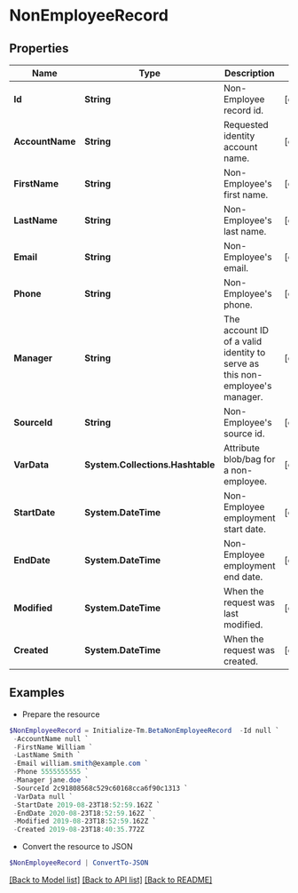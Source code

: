 # NonEmployeeRecord
## Properties

Name | Type | Description | Notes
------------ | ------------- | ------------- | -------------
**Id** | **String** | Non-Employee record id. | [optional] 
**AccountName** | **String** | Requested identity account name. | [optional] 
**FirstName** | **String** | Non-Employee&#39;s first name. | [optional] 
**LastName** | **String** | Non-Employee&#39;s last name. | [optional] 
**Email** | **String** | Non-Employee&#39;s email. | [optional] 
**Phone** | **String** | Non-Employee&#39;s phone. | [optional] 
**Manager** | **String** | The account ID of a valid identity to serve as this non-employee&#39;s manager. | [optional] 
**SourceId** | **String** | Non-Employee&#39;s source id. | [optional] 
**VarData** | **System.Collections.Hashtable** | Attribute blob/bag for a non-employee. | [optional] 
**StartDate** | **System.DateTime** | Non-Employee employment start date. | [optional] 
**EndDate** | **System.DateTime** | Non-Employee employment end date. | [optional] 
**Modified** | **System.DateTime** | When the request was last modified. | [optional] 
**Created** | **System.DateTime** | When the request was created. | [optional] 

## Examples

- Prepare the resource
```powershell
$NonEmployeeRecord = Initialize-Tm.BetaNonEmployeeRecord  -Id null `
 -AccountName null `
 -FirstName William `
 -LastName Smith `
 -Email william.smith@example.com `
 -Phone 5555555555 `
 -Manager jane.doe `
 -SourceId 2c91808568c529c60168cca6f90c1313 `
 -VarData null `
 -StartDate 2019-08-23T18:52:59.162Z `
 -EndDate 2020-08-23T18:52:59.162Z `
 -Modified 2019-08-23T18:52:59.162Z `
 -Created 2019-08-23T18:40:35.772Z
```

- Convert the resource to JSON
```powershell
$NonEmployeeRecord | ConvertTo-JSON
```

[[Back to Model list]](../README.md#documentation-for-models) [[Back to API list]](../README.md#documentation-for-api-endpoints) [[Back to README]](../README.md)

